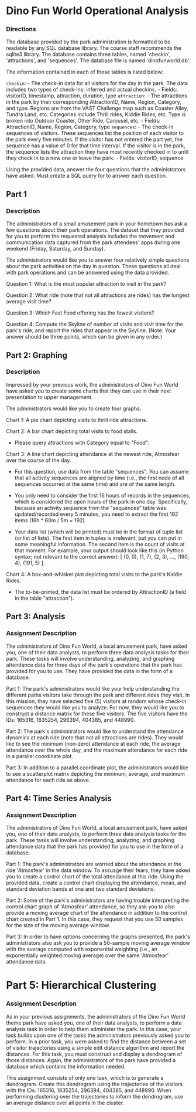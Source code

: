 # Dino Fun World Operational Analysis
### Directions

The database provided by the park administration is formatted to be readable by any SQL database library. The course staff recommends the sqlite3 library. The database contains three tables, named 'checkin', 'attractions', and 'sequences'. The database file is named 'dinofunworld.db'. 

The information contained in each of these tables is listed below:

`checkin`:
    - The check-in data for all visitors for the day in the park. The data includes two types of check-ins: inferred and actual checkins.
    - Fields: visitorID, timestamp, attraction, duration, type
`attraction`:
    - The attractions in the park by their corresponding AttractionID, Name, Region, Category, and type. Regions are from the VAST Challenge map such as Coaster Alley, Tundra Land, etc. Categories include Thrill rides, Kiddie Rides, etc. Type is broken into Outdoor Coaster, Other Ride, Carousel, etc.
    - Fields: AttractionID, Name, Region, Category, type
`sequences`:
    - The check-in sequences of visitors. These sequences list the position of each visitor to the park every five minutes. If the visitor has not entered the part yet, the sequence has a value of 0 for that time interval. If the visitor is in the park, the sequence lists the attraction they have most recently checked in to until they check in to a new one or leave the park.
    - Fields: visitorID, sequence

Using the provided data, answer the four questions that the administrators have asked. Must create a SQL query for to answer each question.

## Part 1
### Description

The administrators of a small amusement park in your hometown has ask a few questions about their park operations. The dataset that they provided for you to perform the requested analysis includes the movement and communication data captured from the park attendees' apps during one weekend (Friday, Saturday, and Sunday).

The administrators would like you to answer four relatively simple questions about the park activities on the day in question. These questions all deal with park operations and can be answered using the data provided.

Question 1: What is the most popular attraction to visit in the park?

Question 2: What ride (note that not all attractions are rides) has the longest average visit time?

Question 3: Which Fast Food offering has the fewest visitors?

Question 4: Compute the Skyline of number of visits and visit time for the park's ride, and report the rides that appear in the Skyline. (Note: Your answer should be three points, which can be given in any order.)

## Part 2: Graphing
### Description

Impressed by your previous work, the administrators of Dino Fun World have asked you to create some charts that they can use in their next presentation to upper management.

The administrators would like you to create four graphs:

Chart 1: A pie chart depicting visits to thrill ride attractions.

Chart 2: A bar chart depicting total visits to food stalls.

* Please query attractions with Category equal to "Food".

Chart 3: A line chart depicting attendance at the newest ride, Atmosfear over the course of the day.

* For this question, use data from the table "sequences". You can assume that all activity sequences are aligned by time (i.e., the first node of all sequences occurred at the same time) and are of the same length.

* You only need to consider the first 16 hours of records in the sequences, which is considered the open hours of the park in one day. Specifically, because an activity sequence from the "sequences" table was updated/recorded every 5 minutes, you need to extract the first 192 items (16h * 60m / 5m = 192).

* Your data list (which will be printed) must be in the format of tuple list (or list of lists). The first item in tuples is irrelevant, but you can put in some meaningful information. The second item is the count of visits at that moment. For example, your output should look like this (in Python syntax; not relevant to the correct answer): [ (0, 0), (1, 7), (2, 3), …, (190, 4), (191, 5) ].

Chart 4: A box-and-whisker plot depicting total visits to the park's Kiddie Rides.

* The to-be-printed, the  data list must be ordered by AttractionID (a field in the table "attraction").

## Part 3: Analysis
### Assignment Description

The administrators of Dino Fun World, a local amusement park, have asked you, one of their data analysts, to perform three data analysis tasks for their park. These tasks will involve understanding, analyzing, and graphing attendance data for three days of the park's operations that the park has provided for you to use. They have provided the data in the form of a database.

Part 1: The park's administrators would like your help understanding the different paths visitors take through the park and different rides they visit. In this mission, they have selected five (5) visitors at random whose check-in sequences they would like you to analyze. For now, they would like you to construct a distance matrix for these five visitors. The five visitors have the IDs: 165316, 1835254, 296394, 404385, and 448990.

Part 2: The park's administrators would like to understand the attendance dynamics at each ride (note that not all attractions are rides). They would like to see the minimum (non-zero) attendance at each ride, the average attendance over the whole day, and the maximum attendance for each ride in a parallel coordinate plot.

Part 3: In addition to a parallel coordinate plot, the administrators would like to see a scatterplot matrix depicting the minimum, average, and maximum attendance for each ride as above.

## Part 4: Time Series Analysis
### Assignment Description

The administrators of Dino Fun World, a local amusement park, have asked you, one of their data analysts, to perform three data analysis tasks for the park. These tasks will involve understanding, analyzing, and graphing attendance data that the park has provided for you to use in the form of a database.

Part 1: The park's administrators are worried about the attendance at the ride 'Atmosfear' in the data window. To assuage their fears, they have asked you to create a control chart of the total attendance at this ride. Using the provided data, create a control chart displaying the attendance, mean, and standard deviation bands at one and two standard deviations.

Part 2: Some of the park's administrators are having trouble interpreting the control chart graph of 'Atmosfear' attendance, so they ask you to also provide a moving average chart of the attendance in addition to the control chart created in Part 1. In this case, they request that you use 50 samples for the size of the moving average window.

Part 3: In order to have options concerning the graphs presented, the park's administrators also ask you to provide a 50-sample moving average window with the average computed with exponential weighting (i.e., an exponentially weighted moving average) over the same 'Atmosfear' attendance data.

# Part 5: Hierarchical Clustering

### Assignment Description

As in your previous assignments, the administrators of the Dino Fun World theme park have asked you, one of their data analysts, to perform a data analysis task in order to help them administer the park. In this case, your task builds upon one of the tasks the administrators previously asked you to perform. In a prior task, you were asked to find the distance between a set of visitor trajectories using a simple edit distance algorithm and report the distances. For this task, you must construct and display a dendrogram of those distances. Again, the administrators of the park have provided a database which contains the information needed.

This assignment consists of only one task, which is to generate a dendrogram. Create this dendrogram using the trajectories of the visitors with the IDs: 165316, 1835254, 296394, 404385, and 448990. When performing clustering over the trajectories to inform the dendrogram, use an average distance over all points in the cluster.
